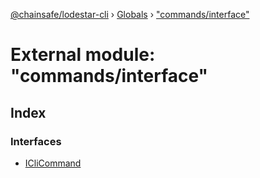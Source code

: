 [@chainsafe/lodestar-cli](../README.md) › [Globals](../globals.md) › ["commands/interface"](_commands_interface_.md)

# External module: "commands/interface"

## Index

### Interfaces

* [ICliCommand](../interfaces/_commands_interface_.iclicommand.md)
